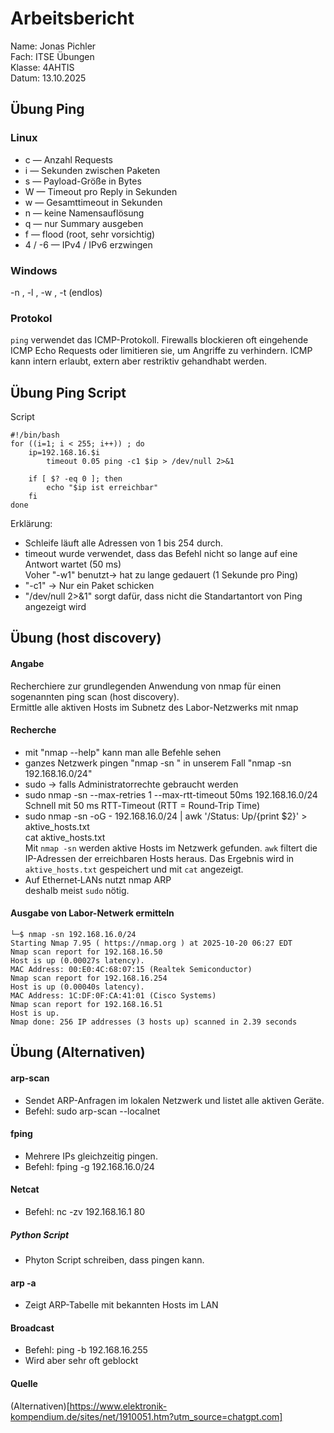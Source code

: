 # Arbeitsbericht   
Name: Jonas Pichler   
Fach: ITSE Übungen   
Klasse: 4AHTIS   
Datum: 13.10.2025   

## Übung Ping
### Linux
- c <count> — Anzahl Requests 
- i <interval> — Sekunden zwischen Paketen 
- s <size> — Payload-Größe in Bytes
- W <timeout> — Timeout pro Reply in Sekunden
- w <deadline> — Gesamttimeout in Sekunden
- n — keine Namensauflösung
- q — nur Summary ausgeben
- f — flood (root, sehr vorsichtig)
- 4 / -6 — IPv4 / IPv6 erzwingen


### Windows 
-n <count>, -l <size>, -w <timeout-ms>, -t (endlos)
### Protokol
`ping` verwendet das ICMP-Protokoll. Firewalls blockieren oft eingehende ICMP Echo Requests oder limitieren sie, um Angriffe zu verhindern. ICMP kann intern erlaubt, extern aber restriktiv gehandhabt werden.

## Übung Ping Script
Script
```
#!/bin/bash
for ((i=1; i < 255; i++)) ; do
    ip=192.168.16.$i
        timeout 0.05 ping -c1 $ip > /dev/null 2>&1

    if [ $? -eq 0 ]; then
        echo "$ip ist erreichbar"
    fi
done
```

Erklärung:
- Schleife läuft alle Adressen von 1 bis 254 durch.
- timeout wurde verwendet, dass das Befehl nicht so lange auf eine Antwort wartet (50 ms)   
  Voher "-w1" benutzt-> hat zu lange gedauert (1 Sekunde pro Ping)
- "-c1" -> Nur ein Paket schicken
- "/dev/null 2>&1" sorgt dafür, dass nicht die Standartantort von Ping angezeigt wird

## Übung (host discovery)
#### Angabe
Recherchiere zur grundlegenden Anwendung von nmap für einen sogenannten ping scan (host discovery).   
Ermittle alle aktiven Hosts im Subnetz des Labor-Netzwerks mit nmap
#### Recherche
- mit "nmap --help" kann man alle Befehle sehen   
- ganzes Netzwerk pingen "nmap -sn <netz>" in unserem Fall "nmap -sn 192.168.16.0/24"   
- sudo -> falls Administratorrechte gebraucht werden
- sudo nmap -sn --max-retries 1 --max-rtt-timeout 50ms 192.168.16.0/24   
  Schnell mit 50 ms RTT‑Timeout (RTT = Round‑Trip Time)   
- sudo nmap -sn -oG - 192.168.16.0/24 | awk '/Status: Up/{print $2}' > aktive_hosts.txt   
cat aktive_hosts.txt      
Mit `nmap -sn` werden aktive Hosts im Netzwerk gefunden. `awk` filtert die IP-Adressen der erreichbaren Hosts heraus. Das Ergebnis wird in `aktive_hosts.txt` gespeichert und mit `cat` angezeigt.   
- Auf Ethernet‑LANs nutzt nmap ARP   
  deshalb meist `sudo` nötig.
#### Ausgabe von Labor-Netwerk ermitteln
```
└─$ nmap -sn 192.168.16.0/24
Starting Nmap 7.95 ( https://nmap.org ) at 2025-10-20 06:27 EDT
Nmap scan report for 192.168.16.50
Host is up (0.00027s latency).
MAC Address: 00:E0:4C:68:07:15 (Realtek Semiconductor)
Nmap scan report for 192.168.16.254
Host is up (0.00040s latency).
MAC Address: 1C:DF:0F:CA:41:01 (Cisco Systems)
Nmap scan report for 192.168.16.51
Host is up.
Nmap done: 256 IP addresses (3 hosts up) scanned in 2.39 seconds
```

## Übung (Alternativen)
#### arp-scan
- Sendet ARP-Anfragen im lokalen Netzwerk und listet alle aktiven Geräte.
- Befehl: sudo arp-scan --localnet
#### fping
- Mehrere IPs gleichzeitig pingen.
- Befehl: fping -g 192.168.16.0/24
#### Netcat
- Befehl: nc -zv 192.168.16.1 80
##### Python Script
- Phyton Script schreiben, dass pingen kann. 
#### arp -a
- Zeigt ARP-Tabelle mit bekannten Hosts im LAN 
#### Broadcast
- Befehl: ping -b 192.168.16.255 
- Wird aber sehr oft geblockt

#### Quelle
(Alternativen)[https://www.elektronik-kompendium.de/sites/net/1910051.htm?utm_source=chatgpt.com]








